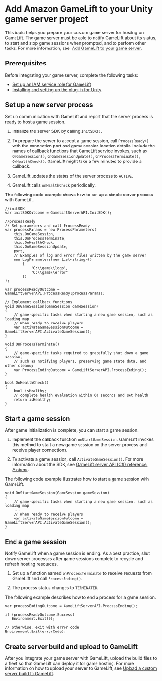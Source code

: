 # Add Amazon GameLift to your Unity game server project<a name="integration-unity-server"></a>

This topic helps you prepare your custom game server for hosting on GameLift\. The game server must be able to notify GameLift about its status, to start and stop game sessions when prompted, and to perform other tasks\. For more information, see  [Add GameLift to your game server](gamelift-sdk-server-api.md)\.

## Prerequisites<a name="integration-unity-server-prereq"></a>

Before integrating your game server, complete the following tasks: 
+ [Set up an IAM service role for GameLift](setting-up-role.md)
+ [Installing and setting up the plug\-in for Unity](unity-plug-in-install.md)

## Set up a new server process<a name="server-process"></a>

Set up communication with GameLift and report that the server process is ready to host a game session\. 

1. Initialize the server SDK by calling `InitSDK()`\. 

1. To prepare the server to accept a game session, call `ProcessReady()` with the connection port and game session location details\. Include the names of callback functions that GameLift service invokes, such as `OnGameSession()`, `OnGameSessionUpdate()`, `OnProcessTerminate()`, `OnHealthCheck()`\. GameLift might take a few minutes to provide a callback\.

1. GameLift updates the status of the server process to `ACTIVE`\.

1. GameLift calls `onHealthCheck` periodically\.

The following code example shows how to set up a simple server process with GameLift\. 

```
//initSDK
var initSDKOutcome = GameLiftServerAPI.InitSDK();
           
//processReady
// Set parameters and call ProcessReady
var processParams = new ProcessParameters(
    this.OnGameSession,
    this.OnProcessTerminate,
    this.OnHealthCheck,
    this.OnGameSessionUpdate,
    port,
    // Examples of log and error files written by the game server
    new LogParameters(new List<string>()          
        {
            "C:\\game\\logs",
            "C:\\game\\error"
        })
);
               
var processReadyOutcome = GameLiftServerAPI.ProcessReady(processParams);
               
// Implement callback functions
void OnGameSession(GameSession gameSession)
{
    // game-specific tasks when starting a new game session, such as loading map
    // When ready to receive players
    var activateGameSessionOutcome = GameLiftServerAPI.ActivateGameSession();
}
               
void OnProcessTerminate()
{
    // game-specific tasks required to gracefully shut down a game session, 
    // such as notifying players, preserving game state data, and other cleanup
    var ProcessEndingOutcome = GameLiftServerAPI.ProcessEnding();
}
               
bool OnHealthCheck()
{
    bool isHealthy;
    // complete health evaluation within 60 seconds and set health
    return isHealthy;
}
```

## Start a game session<a name="start-game-session"></a>

After game initialization is complete, you can start a game session\.

1. Implement the callback function `onStartGameSession`\. GameLift invokes this method to start a new game session on the server process and receive player connections\.

1. To activate a game session, call `ActivateGameSession()`\. For more information about the SDK, see [GameLift server API \(C\#\) reference: Actions](integration-server-sdk-csharp-ref-actions.md)\.

The following code example illustrates how to start a game session with GameLift\. 

```
void OnStartGameSession(GameSession gameSession)
{
    // game-specific tasks when starting a new game session, such as loading map   
    ...
    // When ready to receive players   
    var activateGameSessionOutcome = GameLiftServerAPI.ActivateGameSession();
}
```

## End a game session<a name="end-game-session"></a>

Notify GameLift when a game session is ending\. As a best practice, shut down server processes after game sessions complete to recycle and refresh hosting resources\. 

1. Set up a function named `onProcessTerminate` to receive requests from GameLift and call `ProcessEnding()`\. 

1. The process status changes to `TERMINATED`\.

The following example describes how to end a process for a game session\.

```
var processEndingOutcome = GameLiftServerAPI.ProcessEnding();

if (processReadyOutcome.Success)
   Environment.Exit(0);

// otherwise, exit with error code
Environment.Exit(errorCode);
```

## Create server build and upload to GameLift<a name="gamelift-connection"></a>

After you integrate your game server with GameLift, upload the build files to a fleet so that GameLift can deploy it for game hosting\. For more information on how to upload your server to GameLift, see [Upload a custom server build to GameLift](gamelift-build-cli-uploading.md)\.